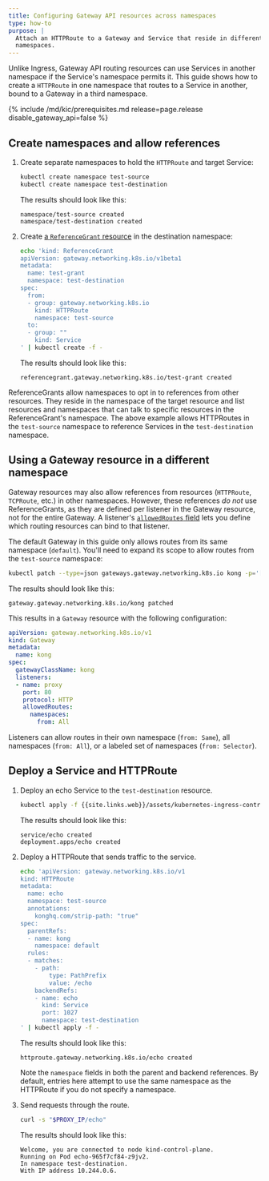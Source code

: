 ```yaml
---
title: Configuring Gateway API resources across namespaces
type: how-to
purpose: |
  Attach an HTTPRoute to a Gateway and Service that reside in different
  namespaces.
---
```


Unlike Ingress, Gateway API routing resources can use Services in another
namespace if the Service's namespace permits it. This guide shows how to create
a `HTTPRoute` in one namespace that routes to a Service in another, bound to a
Gateway in a third namespace.

{% include /md/kic/prerequisites.md release=page.release disable_gateway_api=false %}

## Create namespaces and allow references

1. Create separate namespaces to hold the `HTTPRoute` and target Service:

   ```bash
   kubectl create namespace test-source
   kubectl create namespace test-destination
   ```

   The results should look like this:
   ```text
   namespace/test-source created
   namespace/test-destination created
   ```

1. Create [a `ReferenceGrant` resource](https://gateway-api.sigs.k8s.io/api-types/referencegrant/)
   in the destination namespace:

   ```bash
   echo 'kind: ReferenceGrant
   apiVersion: gateway.networking.k8s.io/v1beta1    
   metadata:                                    
     name: test-grant
     namespace: test-destination
   spec:                        
     from:
     - group: gateway.networking.k8s.io
       kind: HTTPRoute                 
       namespace: test-source
     to:                     
     - group: ""
       kind: Service
   ' | kubectl create -f -
   ```

   The results should look like this:
   ```text
   referencegrant.gateway.networking.k8s.io/test-grant created
   ```

ReferenceGrants allow namespaces to opt in to references from other resources.
They reside in the namespace of the target resource and list resources and
namespaces that can talk to specific resources in the ReferenceGrant's
namespace. The above example allows HTTPRoutes in the `test-source` namespace
to reference Services in the `test-destination` namespace.

## Using a Gateway resource in a different namespace

Gateway resources may also allow references from resources (`HTTPRoute`,
`TCPRoute`, etc.) in other namespaces. However, these references _do not_ use
ReferenceGrants, as they are defined per listener in the Gateway resource, not for the entire Gateway.
A listener's [`allowedRoutes` field](https://gateway-api.sigs.k8s.io/concepts/security-model/#1-route-binding)
lets you define which routing resources can bind to that listener.

The default Gateway in this guide only allows routes from its same namespace
(`default`). You'll need to expand its scope to allow routes from the
`test-source` namespace:

```bash
kubectl patch --type=json gateways.gateway.networking.k8s.io kong -p='[{"op":"replace","path": "/spec/listeners/0/allowedRoutes/namespaces/from","value":"All"}]'
```

The results should look like this:
```text
gateway.gateway.networking.k8s.io/kong patched
```

This results in a `Gateway` resource with the following configuration:

```yaml
apiVersion: gateway.networking.k8s.io/v1
kind: Gateway
metadata:
  name: kong
spec:
  gatewayClassName: kong
  listeners:
  - name: proxy
    port: 80
    protocol: HTTP
    allowedRoutes:
      namespaces:
        from: All
```

Listeners can allow routes in their own namespace (`from: Same`), all namespaces (`from: All`), or a
labeled set of namespaces (`from: Selector`).

## Deploy a Service and HTTPRoute

1. Deploy an echo Service to the `test-destination` resource.

   ```bash
   kubectl apply -f {{site.links.web}}/assets/kubernetes-ingress-controller/examples/echo-service.yaml -n test-destination
   ```

   The results should look like this:

   ```text
   service/echo created
   deployment.apps/echo created
   ```

1. Deploy a HTTPRoute that sends traffic to the service.

   ```bash
   echo 'apiVersion: gateway.networking.k8s.io/v1
   kind: HTTPRoute
   metadata:
     name: echo
     namespace: test-source
     annotations:
       konghq.com/strip-path: "true"
   spec:
     parentRefs:
     - name: kong
       namespace: default
     rules:
     - matches:
       - path:
           type: PathPrefix
           value: /echo
       backendRefs:
       - name: echo
         kind: Service
         port: 1027
         namespace: test-destination
   ' | kubectl apply -f -
   ```

   The results should look like this:
   ```text
   httproute.gateway.networking.k8s.io/echo created
   ```

   Note the `namespace` fields in both the parent and backend references. By
   default, entries here attempt to use the same namespace as the HTTPRoute if
   you do not specify a namespace.

1. Send requests through the route.

   ```bash
   curl -s "$PROXY_IP/echo"
   ```

   The results should look like this:

   ```text
   Welcome, you are connected to node kind-control-plane.
   Running on Pod echo-965f7cf84-z9jv2.
   In namespace test-destination.
   With IP address 10.244.0.6.
   ```
